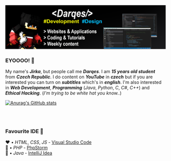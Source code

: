 <img src="Banner.png">

### EYOOOO! 👋

My name's ***Jirka***, but people call me ***Darqes***. I am ***15 years old student*** from ***Czech Republic***. I do content on ***YouTube*** in ***czech*** but if you are interested you can turn on ***subtitles*** which's in ***english***.
I'm also interested in ***Web Development***, ***Programming*** (*Java*, *Python*, *C*, *C#*, *C++*) and ***Ethical Hacking***. (*I'm trying to be white hat you know..*)

[![Anurag's GitHub stats](https://github-readme-stats.vercel.app/api?username=Darqes)](https://github.com/anuraghazra/github-readme-stats)

<br>
<br>

### Favourite IDE 📌

❤️ • *HTML*, *CSS*, *JS* - [Visual Studio Code](https://code.visualstudio.com/) <br>
💜 • *PHP* - [PhpStorm](https://www.jetbrains.com/phpstorm/) <br>
🧡 • *Java* - [IntelliJ Idea](https://www.jetbrains.com/idea/)
